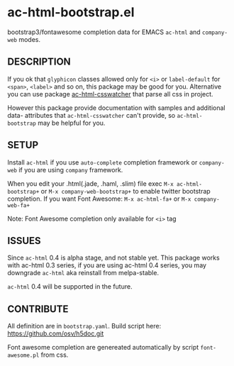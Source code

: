 # ac-html-bootstrap.el

bootstrap3/fontawesome completion data for EMACS `ac-html` and `company-web` modes.

## DESCRIPTION

If  you  ok   that  `glyphicon`  classes  allowed  only   for  `<i>`  or
`label-default` for `<span>`, `<label>` and so  on, this package may be good for you.
Alternative you  can use  package [ac-html-csswatcher](https://github.com/osv/ac-html-csswatcher/) that  parse all
css in project.

However  this  package  provide   documentation  with  samples  and
additional data-  attributes that `ac-html-csswatcher`  can't provide,
so `ac-html-bootstrap` may be helpful for you.

## SETUP

Install `ac-html` if you use `auto-complete` completion framework
or `company-web` if you are using `company` framework.

When you edit your .html(.jade, .haml, .slim) file exec `M-x ac-html-bootstrap+`
or `M-x company-web-bootstrap+` to enable twitter bootstrap completion.
If you want Font Awesome: `M-x ac-html-fa+` or `M-x company-web-fa+`

Note: Font Awesome completion only available for `<i>` tag

## ISSUES

Since `ac-html` 0.4 is alpha stage, and not stable yet. This package works with ac-html 0.3 series,
if you are using ac-html 0.4 series, you may downgrade `ac-html` aka reinstall from melpa-stable.

`ac-html` 0.4 will be supported in the future.

## CONTRIBUTE

All definition are in `bootstrap.yaml`.
Build script here: https://github.com/osv/h5doc.git

Font awesome completion are genereated automatically by script `font-awesome.pl` from css.
